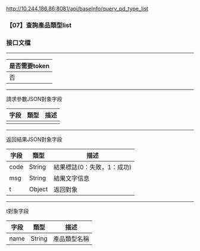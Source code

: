 http://10.244.186.86:8081/api/baseInfo/query_pd_type_list

### 【07】查詢產品類型list

### 接口文檔

***

| 是否需要token |
| ------------- |
| 否            |

***

請求參數JSON對象字段

| 字段 | 類型 | 描述 |
| ---- | ---- | ---- |
|      |      |      |

***

返回結果JSON對象字段

| 字段 | 類型   | 描述                       |
| ---- | ------ | -------------------------- |
| code | String | 結果標誌(0：失敗，1：成功) |
| msg  | String | 結果文字信息               |
| t    | Object | 返回對象                   |

***

t對象字段

| 字段 | 類型   | 描述         |
| ---- | ------ | ------------ |
| name | String | 產品類型名稱 |



